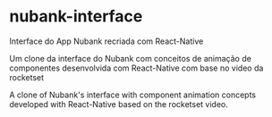 # nubank-interface
Interface do App Nubank recriada com React-Native

Um clone da interface do Nubank com conceitos de animação de componentes desenvolvida com React-Native com base no video da rocketset 

A clone of Nubank's interface with component animation concepts developed with React-Native based on the rocketset video.
